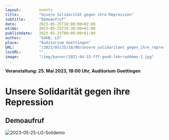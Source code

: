 ```yaml
---
layout:        events
title:         "Unsere Solidarität gegen ihre Repression"
subtitle:      "Demoaufruf"
date:          2023-05-25T18:00:00+02:00
etime:         2023-05-25T19:30:00+02:00
publishdate:   2023-05-25T00:00:00+01:00
author:        "GöKB, LG"
place:         "Auditorium Goettingen"
URL:           "/2023/05/25/18/00/unsere_solidaritaet_gegen_ihre_repression"
locURL:        ""
image:         "/img/banner/2021-04-15-fff-goe0-fahrraddemo-1.jpg"
---
```


**Veranstaltung: 25. Mai 2023, 18:00 Uhr, Auditorium Goettingen**

Unsere Solidarität gegen ihre Repression
===========

Demoaufruf
-----------
![2023-05-25-LG-Solidemo](/img/event/2023-05-25-LG-Solidemo.jpg)

